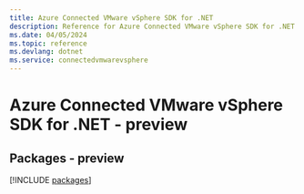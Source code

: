 ```yaml
---
title: Azure Connected VMware vSphere SDK for .NET
description: Reference for Azure Connected VMware vSphere SDK for .NET
ms.date: 04/05/2024
ms.topic: reference
ms.devlang: dotnet
ms.service: connectedvmwarevsphere
---
```

# Azure Connected VMware vSphere SDK for .NET - preview
## Packages - preview
[!INCLUDE [packages](connected-vmware-vsphere-index.md)]